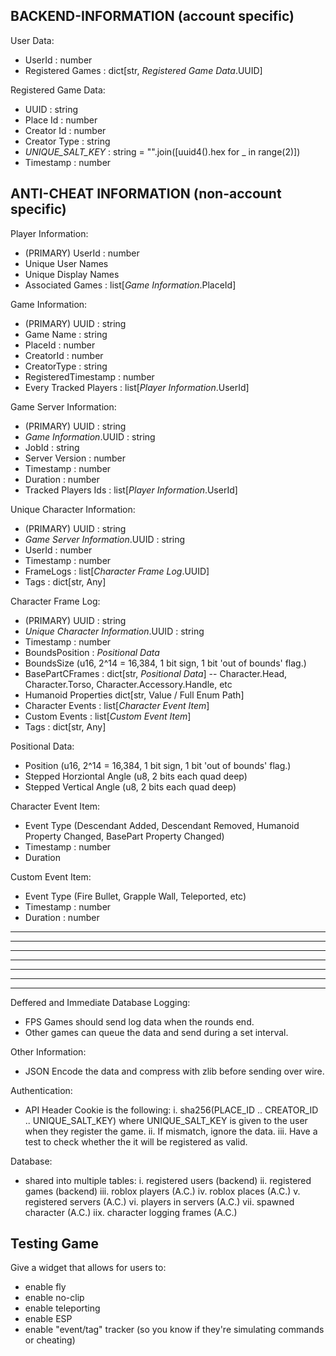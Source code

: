 
## BACKEND-INFORMATION (account specific)

User Data:
- UserId : number
- Registered Games : dict[str, *Registered Game Data*.UUID]

Registered Game Data:
- UUID : string
- Place Id : number
- Creator Id : number
- Creator Type : string
- *UNIQUE_SALT_KEY* : string = "".join([uuid4().hex for _ in range(2)])
- Timestamp : number

## ANTI-CHEAT INFORMATION (non-account specific)

Player Information:
- (PRIMARY) UserId : number
- Unique User Names
- Unique Display Names
- Associated Games : list[*Game Information*.PlaceId]

Game Information:
- (PRIMARY) UUID : string
- Game Name : string
- PlaceId : number
- CreatorId : number
- CreatorType : string
- RegisteredTimestamp : number
- Every Tracked Players : list[*Player Information*.UserId]

Game Server Information:
- (PRIMARY) UUID : string
- *Game Information*.UUID : string
- JobId : string
- Server Version : number
- Timestamp : number
- Duration : number
- Tracked Players Ids : list[*Player Information*.UserId]

Unique Character Information:
- (PRIMARY) UUID : string
- *Game Server Information*.UUID : string
- UserId : number
- Timestamp : number
- FrameLogs : list[*Character Frame Log*.UUID]
- Tags : dict[str, Any]

Character Frame Log:
- (PRIMARY) UUID : string
- *Unique Character Information*.UUID : string
- Timestamp : number
- BoundsPosition : *Positional Data*
- BoundsSize (u16, 2^14 = 16,384, 1 bit sign, 1 bit 'out of bounds' flag.)
- BasePartCFrames : dict[str, *Positional Data*] -- Character.Head, Character.Torso, Character.Accessory.Handle, etc
- Humanoid Properties dict[str, Value / Full Enum Path]
- Character Events : list[*Character Event Item*]
- Custom Events : list[*Custom Event Item*]
- Tags : dict[str, Any]

Positional Data:
- Position                 (u16, 2^14 = 16,384, 1 bit sign, 1 bit 'out of bounds' flag.)
- Stepped Horziontal Angle (u8, 2 bits each quad deep)
- Stepped Vertical Angle   (u8, 2 bits each quad deep)

Character Event Item:
- Event Type (Descendant Added, Descendant Removed, Humanoid Property Changed, BasePart Property Changed)
- Timestamp : number
- Duration

Custom Event Item:
- Event Type (Fire Bullet, Grapple Wall, Teleported, etc)
- Timestamp : number
- Duration : number

--------------------------------------------------------------------------------------------
--------------------------------------------------------------------------------------------
--------------------------------------------------------------------------------------------
--------------------------------------------------------------------------------------------
--------------------------------------------------------------------------------------------
--------------------------------------------------------------------------------------------
--------------------------------------------------------------------------------------------

Deffered and Immediate Database Logging:
- FPS Games should send log data when the rounds end.
- Other games can queue the data and send during a set interval.

Other Information:
- JSON Encode the data and compress with zlib before sending over wire.

Authentication:
- API Header Cookie is the following:
i. sha256(PLACE_ID .. CREATOR_ID .. UNIQUE_SALT_KEY) where UNIQUE_SALT_KEY is given to the user when they register the game.
ii. If mismatch, ignore the data.
iii. Have a test to check whether the it will be registered as valid.

Database:
- shared into multiple tables:
	i. registered users (backend)
	ii. registered games (backend)
	iii. roblox players (A.C.)
	iv. roblox places (A.C.)
	v. registered servers (A.C.)
	vi. players in servers (A.C.)
	vii. spawned character (A.C.)
	iix. character logging frames (A.C.)

## Testing Game

Give a widget that allows for users to:
- enable fly
- enable no-clip
- enable teleporting
- enable ESP
- enable "event/tag" tracker (so you know if they're simulating commands or cheating)
